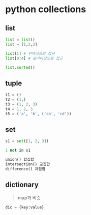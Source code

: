 # python collections

## list

```py
list = list()
list = [1,2,3]

list[1] # 인덱싱으로 접근
list[0:4] # 슬라이싱으로 접근

list.sorted()
```

## tuple

```py
t1 = ()
t2 = (1,)
t3 = (1, 2, 3)
t4 = 1, 2, 3
t5 = ('a', 'b', ('ab', 'cd'))
```

## set

```py
s1 = set([1, 2, 3])

1 not in s1

union() 합집합
intersection() 교집합
difference() 차집합
```

## dictionary

> map과 비슷

```py
dic = {key:value}
```
